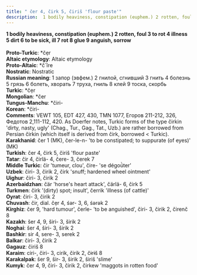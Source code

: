 ```yaml
---
title: " čer 4, čirk 5, čiriš 'flour paste'"
description:  1 bodily heaviness, constipation (euphem.) 2 rotten, foul 3 to rot 4 illness 5 dirt 6 to be sick, ill 7 rot 8 glue 9 anguish, sorrow
---
```

<strong> 1 bodily heaviness, constipation (euphem.) 2 rotten, foul 3 to rot 4 illness 5 dirt 6 to be sick, ill 7 rot 8 glue 9 anguish, sorrow</strong><br><br>
<strong>Proto-Turkic</strong>:  *čẹr<br>
<strong>Altaic etymology</strong>:  Altaic etymology<br>
<strong> Proto-Altaic</strong>:  *č`ĭre<br>
<strong>Nostratic</strong>:  Nostratic<br>
<strong>Russian meaning</strong>:  1 запор (эвфем.) 2 гнилой, сгнивший 3 гнить 4 болезнь 5 грязь 6 болеть, хворать 7 труха, гниль 8 клей 9 тоска, скорбь<br>
<strong>Turkic</strong>:  *čẹr<br>
<strong>Mongolian</strong>:  *čer<br>
<strong>Tungus-Manchu</strong>:  *čiri-<br>
<strong>Korean</strong>:  *čiri-<br>
<strong>Comments</strong>:  VEWT 105, EDT 427, 430, TMN 1077, Егоров 211-212, 326, Федотов 2,111-112, 420. As Doerfer notes, Turkic forms of the type čirkin 'dirty, nasty, ugly' (Chag., Tur., Gag., Tat., Uzb.) are rather borrowed from Persian čirkin (which itself is derived from čirk, borrowed < Turkic).<br>
<strong>Karakhanid</strong>:  čer 1 (MK), čer-le-n- 'to be constipated; to suppurate (of eyes)' (MK)<br>
<strong>Turkish</strong>:  čer 4, čirk 5, čiriš 'flour paste'<br>
<strong>Tatar</strong>:  čir 4, čirlä- 4, čere- 3, čerek 7<br>
<strong>Middle Turkic</strong>:  čir 'tumeur, clou', čire- 'se dégoú̀ter'<br>
<strong>Uzbek</strong>:  čiri- 3, čirik 2, čirk 'snuff; hardened wheel ointment'<br>
<strong>Uighur</strong>:  čiri- 3, čirik 2<br>
<strong>Azerbaidzhan</strong>:  čär 'horse's heart attack', čärlä- 6, čirk 5<br>
<strong>Turkmen</strong>:  čirk '(dirty) spot; insult', čerrik 'illness (of cattle)'<br>
<strong>Oyrat</strong>:  čiri- 3, čirik 2<br>
<strong>Chuvash</strong>:  čir, dial. čẹr 4, śǝr- 3, 6, śǝrǝk 2<br>
<strong>Kirghiz</strong>:  čer 9, 'hard tumour', čerle- 'to be anguished', čiri- 3, čirik 2, čirenč 8<br>
<strong>Kazakh</strong>:  šer 4, 9, širi- 3, širik 2<br>
<strong>Noghai</strong>:  šer 4, širi- 3, širik 2<br>
<strong>Bashkir</strong>:  sir 4, sere- 3, serek 2<br>
<strong>Balkar</strong>:  čiri- 3, čirik 2<br>
<strong>Gagauz</strong>:  čiriš 8<br>
<strong>Karaim</strong>:  ciri-, čiri- 3, cirik, čirik 2, čɨrɨš 8<br>
<strong>Karakalpak</strong>:  šer 9, šir- 3, širik 2, širiš 'slime'<br>
<strong>Kumyk</strong>:  čer 4, 9, čiri- 3, čirik 2, čirkew 'maggots in rotten food'<br>


